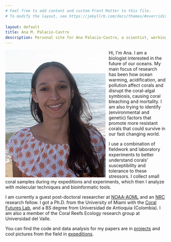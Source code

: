 ```yaml
---
# Feel free to add content and custom Front Matter to this file.
# To modify the layout, see https://jekyllrb.com/docs/themes/#overriding-theme-defaults

layout: default
title: Ana M. Palacio-Castro
description: Personal site for Ana Palacio-Castro, a scientist, working on Marine Biology and Ecology, climate change, coral bleaching and coral physiology.
---
```


<img class="img-circle avatar"
src="img/ana_palacio.png"
     alt="Ana Palacio"
     style="float: left; margin-right: 10px;" />

Hi, I'm Ana. I am a biologist interested in the future of our oceans. My main focus of research has been how ocean warming, acidification, and pollution affect corals and disrupt the coral-algal symbiosis, causing coral bleaching and mortality. I am also trying to identify (environmental and genetic) factors that promote more resistant corals that could survive in our fast changing world.


I use a combination of fieldwork and laboratory experiments to better understand corals' susceptibility and tolerance to these stressors. I collect small coral samples during my expeditions and experiments, which then I analyze with molecular techniques and bioinformatic tools.

I am currently a guest post-doctoral researcher at [NOAA-AOML](https://www.aoml.noaa.gov)
 and an [NRC](https://sites.nationalacademies.org/PGA/RAP/index.htm) research fellow. 
 I got a Ph.D. from the University of Miami with the [Coral Futures Lab](https://coralreeffutures.rsmas.miami.edu/people/ana-palacio/index.html),
  and a BS degree from Universidad de Antioquia (Colombia). I am also a member of the Coral Reefs Ecology research group at Universidad del Valle.



You can find the code and data analysis for my papers are in <a href="/projects"> projects</a> and cool pictures from the field in <a href="/expeditions"> expeditions</a>.